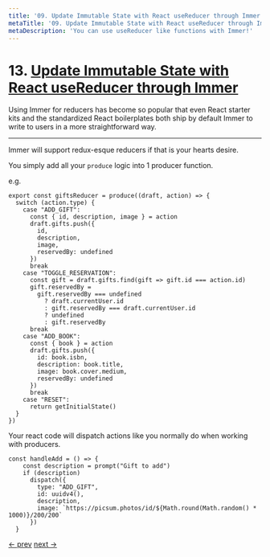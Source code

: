 ```yaml
---
title: '09. Update Immutable State with React useReducer through Immer'
metaTitle: '09. Update Immutable State with React useReducer through Immer'
metaDescription: 'You can use useReducer like functions with Immer!'
---
```


# 13. [Update Immutable State with React useReducer through Immer](https://egghead.io/lessons/react-update-immutable-state-with-react-usereducer-through-immer)

Using Immer for reducers has become so popular that even React starter kits and the standardized React boilerplates both ship by default Immer to write to users in a more straightforward way.

---

Immer will support redux-esque reducers if that is your hearts desire.

You simply add all your `produce` logic into 1 producer function.

e.g.

    export const giftsReducer = produce((draft, action) => {
      switch (action.type) {
        case "ADD_GIFT":
          const { id, description, image } = action
          draft.gifts.push({
            id,
            description,
            image,
            reservedBy: undefined
          })
          break
        case "TOGGLE_RESERVATION":
          const gift = draft.gifts.find(gift => gift.id === action.id)
          gift.reservedBy =
            gift.reservedBy === undefined
              ? draft.currentUser.id
              : gift.reservedBy === draft.currentUser.id
              ? undefined
              : gift.reservedBy
          break
        case "ADD_BOOK":
          const { book } = action
          draft.gifts.push({
            id: book.isbn,
            description: book.title,
            image: book.cover.medium,
            reservedBy: undefined
          })
          break
        case "RESET":
          return getInitialState()
      }
    })

Your react code will dispatch actions like you normally do when working with producers.

    const handleAdd = () => {
        const description = prompt("Gift to add")
        if (description)
          dispatch({
            type: "ADD_GIFT",
            id: uuidv4(),
            description,
            image: `https://picsum.photos/id/${Math.round(Math.random() * 1000)}/200/200`
          })
      }

[<- prev](https://github.com/zacjones93/Community-Notes-Immutable-JavaScript-Data-Structures-with-Immer/blob/master/lessons/08-immer-with-typescript.md) [next ->](https://github.com/zacjones93/Community-Notes-Immutable-JavaScript-Data-Structures-with-Immer/blob/master/lessons/10-set-up-immer-patches.md)

